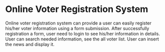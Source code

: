 <h1>Online Voter Registration System</h1>
Online voter registration system can provide a user can easily register his/her voter information using a form submission. After successfully registration a form, user need to login to see his/her information in details. User can search needed information, see the all voter list. User can insert the news and display it.  
